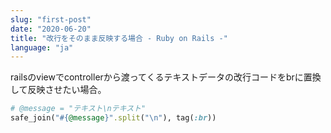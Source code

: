 ```yaml
---
slug: "first-post"
date: "2020-06-20"
title: "改行をそのまま反映する場合 - Ruby on Rails -"
language: "ja"
---
```


railsのviewでcontrollerから渡ってくるテキストデータの改行コードをbrに置換して反映させたい場合。  
```ruby
# @message = "テキスト\nテキスト"
safe_join("#{@message}".split("\n"), tag(:br))
```

